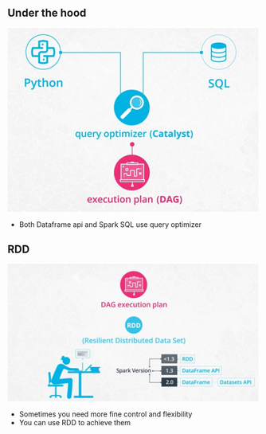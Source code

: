 ## Under the hood
![img](./image/python-sql.jpg)
- Both Dataframe api and Spark SQL use query optimizer


## RDD
![img](./image/rdd.jpg)
- Sometimes you need more fine control and flexibility
- You can use RDD to achieve them